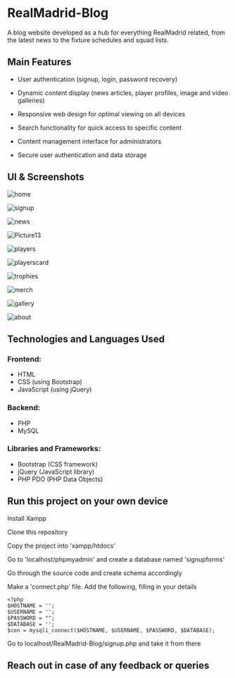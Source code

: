 # RealMadrid-Blog


A blog website developed as a hub for everything RealMadrid related, from the latest news to the fixture schedules and squad lists.


## Main Features


* User authentication (signup, login, password recovery)


* Dynamic content display (news articles, player profiles, image and video galleries)


* Responsive web design for optimal viewing on all devices


* Search functionality for quick access to specific content


* Content management interface for administrators


* Secure user authentication and data storage


## UI & Screenshots

![home](https://github.com/rehan-hdr/RealMadrid-Blog/assets/123321515/943f777b-27a3-4dfe-995b-3e9764b13be3)

![signup](https://github.com/rehan-hdr/RealMadrid-Blog/assets/123321515/5c7522f0-240c-4325-93c2-7a3519cbc8bd)

![news](https://github.com/rehan-hdr/RealMadrid-Blog/assets/123321515/6d23bfce-bac1-45dc-8b5a-bae72e6ffcf4)

![Picture13](https://github.com/rehan-hdr/RealMadrid-Blog/assets/123321515/67576974-1d80-4d83-a867-25fa977320c4)

![players](https://github.com/rehan-hdr/RealMadrid-Blog/assets/123321515/fe100664-c78b-4221-856f-60cbe420e9e0)

![playerscard](https://github.com/rehan-hdr/RealMadrid-Blog/assets/123321515/e37e173e-16d1-46fa-9f69-452b511493d6)

![trophies](https://github.com/rehan-hdr/RealMadrid-Blog/assets/123321515/d7477e2a-c1e8-46fb-88b5-3000de87925f)

![merch](https://github.com/rehan-hdr/RealMadrid-Blog/assets/123321515/5ffa644d-b389-46a3-a84e-c85bfefef903)

![gallery](https://github.com/rehan-hdr/RealMadrid-Blog/assets/123321515/72a6142c-c2ea-4e94-9385-a9cc98ff42cf)

![about](https://github.com/rehan-hdr/RealMadrid-Blog/assets/123321515/a7899431-6241-4d87-9582-bdc35f8c659e)


## Technologies and Languages Used


### Frontend:

* HTML
* CSS (using Bootstrap)
* JavaScript (using jQuery)


### Backend:

* PHP
* MySQL


### Libraries and Frameworks:

* Bootstrap (CSS framework)
* jQuery (JavaScript library)
* PHP PDO (PHP Data Objects)


## Run this project on your own device


Install Xampp

Clone this repository

Copy the project into 'xampp/htdocs'

Go to 'localhost/phpmyadmin' and create a database named 'signupforms'

Go through the source code and create schema accordingly

Make a 'connect.php' file. Add the following, filling in your details
```
<?php
$HOSTNAME = '';
$USERNAME = '';
$PASSWORD = "";
$DATABASE = '';
$con = mysqli_connect($HOSTNAME, $USERNAME, $PASSWORD, $DATABASE);
```

Go to localhost/RealMadrid-Blog/signup.php and take it from there

## Reach out in case of any feedback or queries
